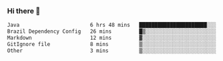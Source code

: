 ### Hi there 👋

<!--START_SECTION:waka-->

```txt
Java                       6 hrs 48 mins   ██████████████████████░░░   87.58 %
Brazil Dependency Config   26 mins         █▒░░░░░░░░░░░░░░░░░░░░░░░   05.74 %
Markdown                   12 mins         ▓░░░░░░░░░░░░░░░░░░░░░░░░   02.77 %
GitIgnore file             8 mins          ▒░░░░░░░░░░░░░░░░░░░░░░░░   01.73 %
Other                      3 mins          ▒░░░░░░░░░░░░░░░░░░░░░░░░   00.79 %
```

<!--END_SECTION:waka-->

<!--
**jerry-shao/jerry-shao** is a ✨ _special_ ✨ repository because its `README.md` (this file) appears on your GitHub profile.

Here are some ideas to get you started:

- 🔭 I’m currently working on ...
- 🌱 I’m currently learning ...
- 👯 I’m looking to collaborate on ...
- 🤔 I’m looking for help with ...
- 💬 Ask me about ...
- 📫 How to reach me: ...
- 😄 Pronouns: ...
- ⚡ Fun fact: ...
-->
